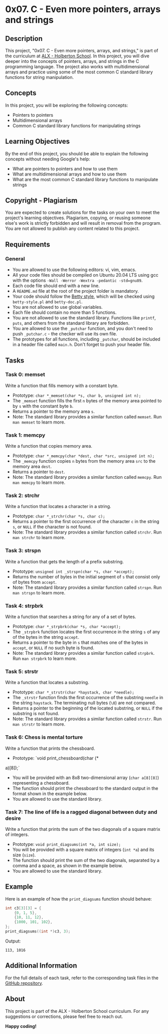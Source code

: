 # 0x07. C - Even more pointers, arrays and strings

## Description

This project, "0x07. C - Even more pointers, arrays, and strings," is part of the curriculum at [ALX - Holberton School](https://www.holbertonschool.com/). In this project, you will dive deeper into the concepts of pointers, arrays, and strings in the C programming language. The project also works with multidimensional arrays and practice using some of the most common C standard library functions for string manipulation.

## Concepts

In this project, you will be exploring the following concepts:

* Pointers to pointers
* Multidimensional arrays
* Common C standard library functions for manipulating strings

## Learning Objectives

By the end of this project, you should be able to explain the following concepts without needing Google's help:

* What are pointers to pointers and how to use them
* What are multidimensional arrays and how to use them
* What are the most common C standard library functions to manipulate strings

## Copyright - Plagiarism

You are expected to create solutions for the tasks on your own to meet the project's learning objectives. Plagiarism, copying, or reusing someone else's work is strictly forbidden and will result in removal from the program. You are not allowed to publish any content related to this project.

## Requirements

### General

* You are allowed to use the following editors: vi, vim, emacs.
* All your code files should be compiled on Ubuntu 20.04 LTS using gcc with the options `-Wall -Werror -Wextra -pedantic -std=gnu89`.
* Each code file should end with a new line.
* A `README.md` file at the root of the project folder is mandatory.
* Your code should follow the [Betty style](https://github.com/holbertonschool/Betty/wiki), which will be checked using `betty-style.pl` and `betty-doc.pl`.
* You are not allowed to use global variables.
* Each file should contain no more than 5 functions.
* You are not allowed to use the standard library. Functions like `printf`, `puts`, and others from the standard library are forbidden.
* You are allowed to use the `_putchar` function, and you don't need to push `_putchar.c` - the checker will use its own file.
* The prototypes for all functions, including `_putchar`, should be included in a header file called `main.h`. Don't forget to push your header file.

## Tasks

### Task 0: memset

Write a function that fills memory with a constant byte.

* Prototype: `char *_memset(char *s, char b, unsigned int n);`
* The `_memset` function fills the first `n` bytes of the memory area pointed to by `s` with the constant byte `b`.
* Returns a pointer to the memory area `s`.
* Note: The standard library provides a similar function called `memset`. Run `man memset` to learn more.

### Task 1: memcpy

Write a function that copies memory area.

* Prototype: `char *_memcpy(char *dest, char *src, unsigned int n);`
* The `_memcpy` function copies `n` bytes from the memory area `src` to the memory area `dest`.
* Returns a pointer to `dest`.
* Note: The standard library provides a similar function called `memcpy`. Run `man memcpy` to learn more.

### Task 2: strchr

Write a function that locates a character in a string.

* Prototype: `char *_strchr(char *s, char c);`
* Returns a pointer to the first occurrence of the character `c` in the string `s`, or `NULL` if the character is not found.
* Note: The standard library provides a similar function called `strchr`. Run `man strchr` to learn more.

### Task 3: strspn

Write a function that gets the length of a prefix substring.

* Prototype: `unsigned int _strspn(char *s, char *accept);`
* Returns the number of bytes in the initial segment of `s` that consist only of bytes from `accept`.
* Note: The standard library provides a similar function called `strspn`. Run `man strspn` to learn more.

### Task 4: strpbrk

Write a function that searches a string for any of a set of bytes.

* Prototype: `char *_strpbrk(char *s, char *accept);`
* The `_strpbrk` function locates the first occurrence in the string `s` of any of the bytes in the string `accept`.
* Returns a pointer to the byte in `s` that matches one of the bytes in `accept`, or `NULL` if no such byte is found.
* Note: The standard library provides a similar function called `strpbrk`. Run `man strpbrk` to learn more.

### Task 5: strstr

Write a function that locates a substring.

* Prototype: `char *_strstr(char *haystack, char *needle);`
* The `_strstr` function finds the first occurrence of the substring `needle` in the string `haystack`. The terminating null bytes (`\0`) are not compared.
* Returns a pointer to the beginning of the located substring, or `NULL` if the substring is not found.
* Note: The standard library provides a similar function called `strstr`. Run `man strstr` to learn more.

### Task 6: Chess is mental torture

Write a function that prints the chessboard.

* Prototype: `void print_chessboard(char (*

a)[8]);`
* You will be provided with an 8x8 two-dimensional array (`char a[8][8]`) representing a chessboard.
* The function should print the chessboard to the standard output in the format shown in the example below.
* You are allowed to use the standard library.

### Task 7: The line of life is a ragged diagonal between duty and desire

Write a function that prints the sum of the two diagonals of a square matrix of integers.

* Prototype: `void print_diagsums(int *a, int size);`
* You will be provided with a square matrix of integers (`int *a`) and its size (`size`).
* The function should print the sum of the two diagonals, separated by a comma and a space, as shown in the example below.
* You are allowed to use the standard library.

## Example

Here is an example of how the `print_diagsums` function should behave:

```c
int c3[3][3] = {
    {0, 1, 5},
    {10, 11, 12},
    {1000, 101, 102},
};
print_diagsums((int *)c3, 3);
```

Output:

```
113, 1016
```

## Additional Information

For the full details of each task, refer to the corresponding task files in the [GitHub repository](https://github.com/openai-microsoft/ALX-Computer-Science-Projects/tree/master/0x07-pointers_arrays_strings).

## About

This project is part of the ALX - Holberton School curriculum. For any suggestions or corrections, please feel free to reach out.

**Happy coding!**
